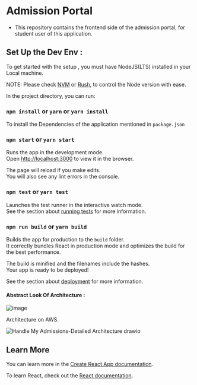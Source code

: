# Admission Portal
- This repository contains the frontend side of the admission portal, for student user of this application. 


## Set Up the Dev Env :
To get started with the setup , you must have NodeJS(LTS) installed in your Local machine.

NOTE: Please check [NVM](https://github.com/coreybutler/nvm-windows/releases/download/1.1.9/nvm-setup.zip) or [Rush](https://rushjs.io/pages/developer/new_developer/), to control the Node version with ease. 

In the project directory, you can run:

### `npm install` or `yarn` or `yarn install`
To install the Dependencies of the application mentioned in `package.json`

### `npm start` or `yarn start`
Runs the app in the development mode.\
Open [http://localhost:3000](http://localhost:3000) to view it in the browser.

The page will reload if you make edits.\
You will also see any lint errors in the console.

### `npm test` or `yarn test`
Launches the test runner in the interactive watch mode.\
See the section about [running tests](https://facebook.github.io/create-react-app/docs/running-tests) for more information.

### `npm run build` or `yarn build`
Builds the app for production to the `build` folder.\
It correctly bundles React in production mode and optimizes the build for the best performance.

The build is minified and the filenames include the hashes.\
Your app is ready to be deployed!

See the section about [deployment](https://facebook.github.io/create-react-app/docs/deployment) for more information.


#### Abstract Look Of Architecture :

![image](https://user-images.githubusercontent.com/59203865/153623874-c63fd684-c51f-41e7-9e6d-f4a4acaa7345.png)

Architecture on AWS.

![Handle My Admissions-Detailed Architecture drawio](https://user-images.githubusercontent.com/59203865/153624641-802bda4f-27b0-4cfe-80fd-ff1cb7f197f6.png)




## Learn More

You can learn more in the [Create React App documentation](https://facebook.github.io/create-react-app/docs/getting-started).

To learn React, check out the [React documentation](https://reactjs.org/).
